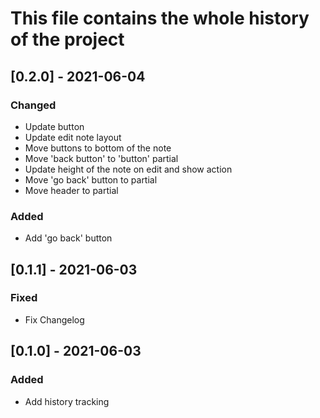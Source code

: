 # This file contains the whole history of the project

## [0.2.0] - 2021-06-04
### Changed
- Update button
- Update edit note layout
- Move buttons to bottom of the note
- Move 'back button' to 'button' partial
- Update height of the note on edit and show action
- Move 'go back' button to partial
- Move header to partial

### Added
- Add 'go back' button

## [0.1.1] - 2021-06-03
### Fixed
- Fix Changelog

## [0.1.0] - 2021-06-03
### Added
- Add history tracking
